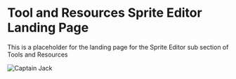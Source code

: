 # Tool and Resources Sprite Editor Landing Page
This is a placeholder for the landing page for the Sprite Editor sub section of Tools and Resources

![Captain Jack](https://media1.giphy.com/media/dH4eBrNQXB8S4/giphy.gif)